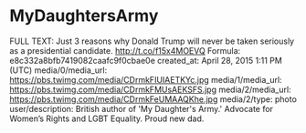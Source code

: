 # MyDaughtersArmy

FULL TEXT: Just 3 reasons why Donald Trump will never be taken seriously as a presidential candidate. http://t.co/f15x4MOEVQ
Formula: e8c332a8bfb7419082caafc9f0cbae0e
created_at: April 28, 2015 1:11 PM (UTC)
media/0/media_url: https://pbs.twimg.com/media/CDrmkFIUIAETKYc.jpg
media/1/media_url: https://pbs.twimg.com/media/CDrmkFMUsAEKSFS.jpg
media/2/media_url: https://pbs.twimg.com/media/CDrmkFeUMAAQKhe.jpg
media/2/type: photo
user/description: British author of 'My Daughter's Army.' Advocate for Women’s Rights and LGBT Equality. Proud new dad.